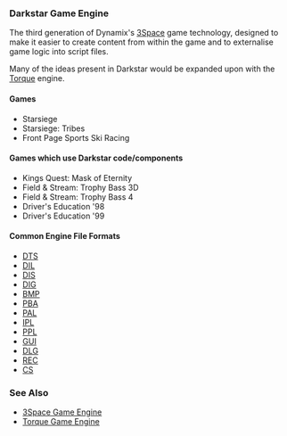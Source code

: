 ### Darkstar Game Engine

The third generation of Dynamix's [3Space](3space.md) game technology, designed to make it easier to create content from within the game and to externalise game logic into script files.

Many of the ideas present in Darkstar would be expanded upon with the [Torque](torque.md) engine.

#### Games
* Starsiege
* Starsiege: Tribes
* Front Page Sports Ski Racing

#### Games which use Darkstar code/components
* Kings Quest: Mask of Eternity
* Field & Stream: Trophy Bass 3D
* Field & Stream: Trophy Bass 4
* Driver's Education '98
* Driver's Education '99

#### Common Engine File Formats
* [DTS](DTS.md)
* [DIL](DIL.md)
* [DIS](DIS.md)
* [DIG](DIG.md)
* [BMP](BMP.md)
* [PBA](PBA.md)
* [PAL](PAL.md)
* [IPL](IPL.md)
* [PPL](PPL.md)
* [GUI](GUI.md)
* [DLG](DLG.md)
* [REC](REC.md)
* [CS](CS.md)

### See Also
* [3Space Game Engine](3space.md)
* [Torque Game Engine](torque.md)